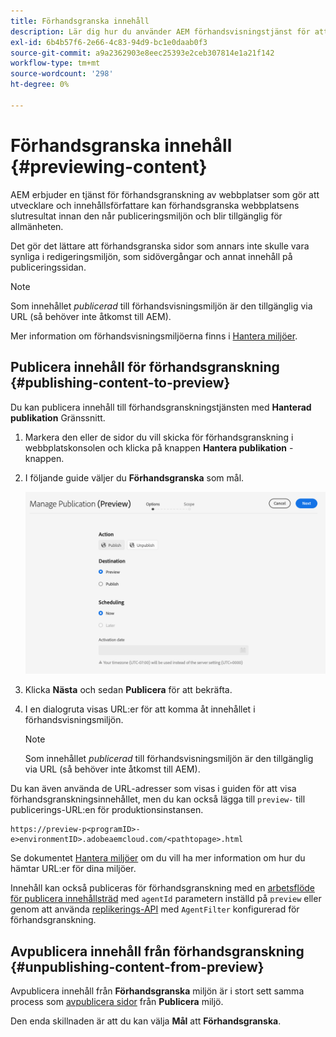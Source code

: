 ```yaml
---
title: Förhandsgranska innehåll
description: Lär dig hur du använder AEM förhandsvisningstjänst för att förhandsgranska innehåll innan du publicerar.
exl-id: 6b4b57f6-2e66-4c83-94d9-bc1e0daab0f3
source-git-commit: a9a2362903e8eec25393e2ceb307814e1a21f142
workflow-type: tm+mt
source-wordcount: '298'
ht-degree: 0%

---
```



# Förhandsgranska innehåll {#previewing-content}

AEM erbjuder en tjänst för förhandsgranskning av webbplatser som gör att utvecklare och innehållsförfattare kan förhandsgranska webbplatsens slutresultat innan den når publiceringsmiljön och blir tillgänglig för allmänheten.

Det gör det lättare att förhandsgranska sidor som annars inte skulle vara synliga i redigeringsmiljön, som sidövergångar och annat innehåll på publiceringssidan.

>[!NOTE]
>
>Som innehållet *publicerad* till förhandsvisningsmiljön är den tillgänglig via URL (så behöver inte åtkomst till AEM).

Mer information om förhandsvisningsmiljöerna finns i [Hantera miljöer](/help/implementing/cloud-manager/manage-environments.md#access-preview-service).

## Publicera innehåll för förhandsgranskning {#publishing-content-to-preview}

Du kan publicera innehåll till förhandsgranskningstjänsten med **Hanterad publikation** Gränssnitt.

1. Markera den eller de sidor du vill skicka för förhandsgranskning i webbplatskonsolen och klicka på knappen **Hantera publikation** -knappen.
1. I följande guide väljer du **Förhandsgranska** som mål.

   ![hanterad publikation](/help/sites-cloud/authoring/assets/previewmanagedpublication.png)

1. Klicka **Nästa** och sedan **Publicera** för att bekräfta.

1. I en dialogruta visas URL:er för att komma åt innehållet i förhandsvisningsmiljön.

   >[!NOTE]
   >
   >Som innehållet *publicerad* till förhandsvisningsmiljön är den tillgänglig via URL (så behöver inte åtkomst till AEM).

Du kan även använda de URL-adresser som visas i guiden för att visa förhandsgranskningsinnehållet, men du kan också lägga till `preview-` till publicerings-URL:en för produktionsinstansen.

```
https://preview-p<programID>-e>environmentID>.adobeaemcloud.com/<pathtopage>.html
```

Se dokumentet [Hantera miljöer](/help/implementing/cloud-manager/manage-environments.md) om du vill ha mer information om hur du hämtar URL:er för dina miljöer.

Innehåll kan också publiceras för förhandsgranskning med en [arbetsflöde för publicera innehållsträd](/help/operations/replication.md#publish-content-tree-workflow) med `agentId` parametern inställd på `preview` eller genom att använda [replikerings-API](/help/operations/replication.md#replication-api) med `AgentFilter` konfigurerad för förhandsgranskning.

## Avpublicera innehåll från förhandsgranskning {#unpublishing-content-from-preview}

Avpublicera innehåll från **Förhandsgranska** miljön är i stort sett samma process som [avpublicera sidor](/help/sites-cloud/authoring/sites-console/publishing-pages.md#unpublishing-pages) från **Publicera** miljö.

Den enda skillnaden är att du kan välja **Mål** att **Förhandsgranska**.
